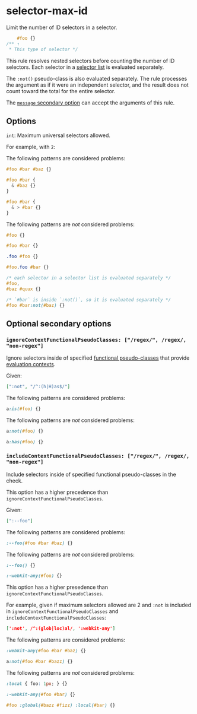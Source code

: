 # selector-max-id

Limit the number of ID selectors in a selector.

<!-- prettier-ignore -->
```css
    #foo {}
/** ↑
 * This type of selector */
```

This rule resolves nested selectors before counting the number of ID selectors. Each selector in a [selector list](https://www.w3.org/TR/selectors4/#selector-list) is evaluated separately.

The `:not()` pseudo-class is also evaluated separately. The rule processes the argument as if it were an independent selector, and the result does not count toward the total for the entire selector.

The [`message` secondary option](../../../docs/user-guide/configure.md#message) can accept the arguments of this rule.

## Options

`int`: Maximum universal selectors allowed.

For example, with `2`:

The following patterns are considered problems:

<!-- prettier-ignore -->
```css
#foo #bar #baz {}
```

<!-- prettier-ignore -->
```css
#foo #bar {
  & #baz {}
}
```

<!-- prettier-ignore -->
```css
#foo #bar {
  & > #bar {}
}
```

The following patterns are _not_ considered problems:

<!-- prettier-ignore -->
```css
#foo {}
```

<!-- prettier-ignore -->
```css
#foo #bar {}
```

<!-- prettier-ignore -->
```css
.foo #foo {}
```

<!-- prettier-ignore -->
```css
#foo.foo #bar {}
```

<!-- prettier-ignore -->
```css
/* each selector in a selector list is evaluated separately */
#foo,
#baz #quux {}
```

<!-- prettier-ignore -->
```css
/* `#bar` is inside `:not()`, so it is evaluated separately */
#foo #bar:not(#baz) {}
```

## Optional secondary options

### `ignoreContextFunctionalPseudoClasses: ["/regex/", /regex/, "non-regex"]`

Ignore selectors inside of specified [functional pseudo-classes](https://drafts.csswg.org/selectors-4/#pseudo-classes) that provide [evaluation contexts](https://drafts.csswg.org/selectors-4/#specificity-rules).

Given:

```json
[":not", "/^:(h|H)as$/"]
```

The following patterns are considered problems:

<!-- prettier-ignore -->
```css
a:is(#foo) {}
```

The following patterns are _not_ considered problems:

<!-- prettier-ignore -->
```css
a:not(#foo) {}
```

<!-- prettier-ignore -->
```css
a:has(#foo) {}
```

### `includeContextFunctionalPseudoClasses: ["/regex/", /regex/, "non-regex"]`

Include selectors inside of specified functional pseudo-classes in the check.

This option has a higher precedence than `ignoreContextFunctionalPseudoClasses`.

Given:

```json
[":--foo"]
```

The following patterns are considered problems:

<!-- prettier-ignore -->
```css
:--foo(#foo #bar #baz) {}
```

The following patterns are _not_ considered problems:

<!-- prettier-ignore -->
```css
:--foo() {}
```

<!-- prettier-ignore -->
```css
:-webkit-any(#foo) {}
```

This option has a higher presedence than `ignoreContextFunctionalPseudoClasses`.

For example, given if maximum selectors allowed are 2 and `:not` is included in `ignoreContextFunctionalPseudoClasses` and `includeContextFunctionalPseudoClasses`:

```json
[':not', /^:(glob|loc)al/, ':webkit-any']
```

The following patterns are considered problems:

<!-- prettier-ignore -->
```css
:webkit-any(#foo #bar #baz) {}
```

<!-- prettier-ignore -->
```css
a:not(#foo #bar #bazz) {}
```

The following patterns are _not_ considered problems:

<!-- prettier-ignore -->
```css
:local { foo: 1px; } {}
```

<!-- prettier-ignore -->
```css
:-webkit-any(#foo #bar) {}
```

<!-- prettier-ignore -->
```css
#foo :global(#bazz #fizz) :local(#bar) {}
```
